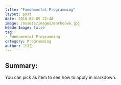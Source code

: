 ```yaml
---
title: "Fundamental Programming"
layout: post
date: 2018-04-09 22:48
image: /assets/images/markdown.jpg
headerImage: false
tag:
- Fundamental Programming
category: Programming
author: 고요한
---
```


## Summary:

You can pick as item to see how to apply in markdown.

